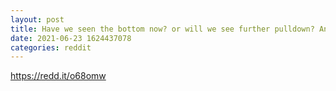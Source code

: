 ```yaml
--- 
layout: post 
title: Have we seen the bottom now? or will we see further pulldown? Analysis 
date: 2021-06-23 1624437078 
categories: reddit 
--- 
```

https://redd.it/o68omw